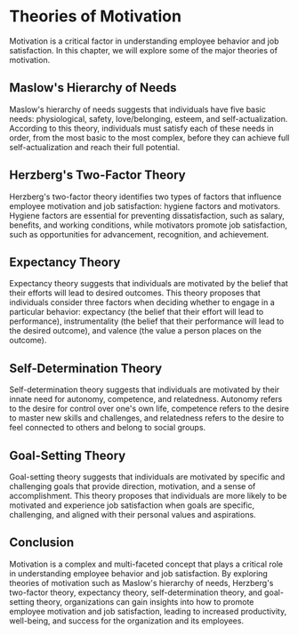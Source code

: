 Theories of Motivation
==================================================================

Motivation is a critical factor in understanding employee behavior and job satisfaction. In this chapter, we will explore some of the major theories of motivation.

Maslow's Hierarchy of Needs
---------------------------

Maslow's hierarchy of needs suggests that individuals have five basic needs: physiological, safety, love/belonging, esteem, and self-actualization. According to this theory, individuals must satisfy each of these needs in order, from the most basic to the most complex, before they can achieve full self-actualization and reach their full potential.

Herzberg's Two-Factor Theory
----------------------------

Herzberg's two-factor theory identifies two types of factors that influence employee motivation and job satisfaction: hygiene factors and motivators. Hygiene factors are essential for preventing dissatisfaction, such as salary, benefits, and working conditions, while motivators promote job satisfaction, such as opportunities for advancement, recognition, and achievement.

Expectancy Theory
-----------------

Expectancy theory suggests that individuals are motivated by the belief that their efforts will lead to desired outcomes. This theory proposes that individuals consider three factors when deciding whether to engage in a particular behavior: expectancy (the belief that their effort will lead to performance), instrumentality (the belief that their performance will lead to the desired outcome), and valence (the value a person places on the outcome).

Self-Determination Theory
-------------------------

Self-determination theory suggests that individuals are motivated by their innate need for autonomy, competence, and relatedness. Autonomy refers to the desire for control over one's own life, competence refers to the desire to master new skills and challenges, and relatedness refers to the desire to feel connected to others and belong to social groups.

Goal-Setting Theory
-------------------

Goal-setting theory suggests that individuals are motivated by specific and challenging goals that provide direction, motivation, and a sense of accomplishment. This theory proposes that individuals are more likely to be motivated and experience job satisfaction when goals are specific, challenging, and aligned with their personal values and aspirations.

Conclusion
----------

Motivation is a complex and multi-faceted concept that plays a critical role in understanding employee behavior and job satisfaction. By exploring theories of motivation such as Maslow's hierarchy of needs, Herzberg's two-factor theory, expectancy theory, self-determination theory, and goal-setting theory, organizations can gain insights into how to promote employee motivation and job satisfaction, leading to increased productivity, well-being, and success for the organization and its employees.
